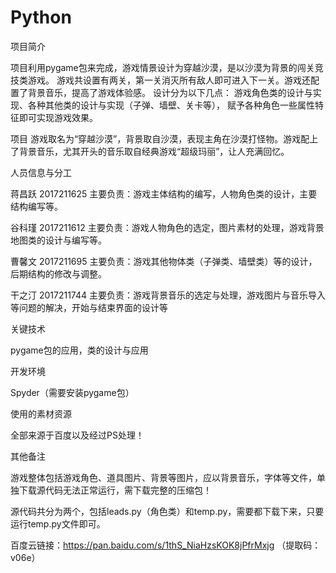 # Python

项目简介

项目利用pygame包来完成，游戏情景设计为穿越沙漠，是以沙漠为背景的闯关竞技类游戏。 游戏共设置有两关，第一关消灭所有敌人即可进入下一关。游戏还配置了背景音乐，提高了游戏体验感。
设计分为以下几点：
游戏角色类的设计与实现、各种其他类的设计与实现（子弹、墙壁、关卡等）， 赋予各种角色一些属性特征即可实现游戏效果。



项目
游戏取名为“穿越沙漠”，背景取自沙漠，表现主角在沙漠打怪物。游戏配上了背景音乐，尤其开头的音乐取自经典游戏“超级玛丽”，让人充满回忆。



人员信息与分工

蒋昌跃 2017211625 
主要负责：游戏主体结构的编写，人物角色类的设计，主要结构编写等。

谷科瑾 2017211612 
主要负责：游戏人物角色的选定，图片素材的处理，游戏背景地图类的设计与编写等。

曹馨文 2017211695 
主要负责：游戏其他物体类（子弹类、墙壁类）等的设计，后期结构的修改与调整。

干之汀 2017211744 
主要负责：游戏背景音乐的选定与处理，游戏图片与音乐导入等问题的解决，开始与结束界面的设计等



关键技术

pygame包的应用，类的设计与应用



开发环境

Spyder（需要安装pygame包）



使用的素材资源

全部来源于百度以及经过PS处理！



其他备注

游戏整体包括游戏角色、道具图片、背景等图片，应以背景音乐，字体等文件，单独下载源代码无法正常运行，需下载完整的压缩包！

源代码共分为两个，包括leads.py（角色类）和temp.py，需要都下载下来，只要运行temp.py文件即可。

百度云链接：https://pan.baidu.com/s/1thS_NiaHzsKOK8jPfrMxjg   （提取码：v06e）
